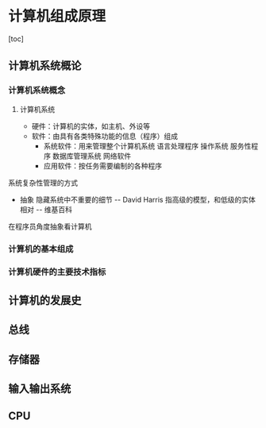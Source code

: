 # 计算机组成原理

[toc]

## 计算机系统概论

### 计算机系统概念

1. 计算机系统

   * 硬件：计算机的实体，如主机、外设等
   * 软件：由具有各类特殊功能的信息（程序）组成
      * 系统软件：用来管理整个计算机系统
        语言处理程序
        操作系统
        服务性程序
        数据库管理系统
        网络软件
      * 应用软件：按任务需要编制的各种程序

系统复杂性管理的方式

* 抽象
  隐藏系统中不重要的细节 -- David Harris
  指高级的模型，和低级的实体相对 -- 维基百科

在程序员角度抽象看计算机

### 计算机的基本组成

### 计算机硬件的主要技术指标

## 计算机的发展史

## 总线

## 存储器

## 输入输出系统

## CPU
